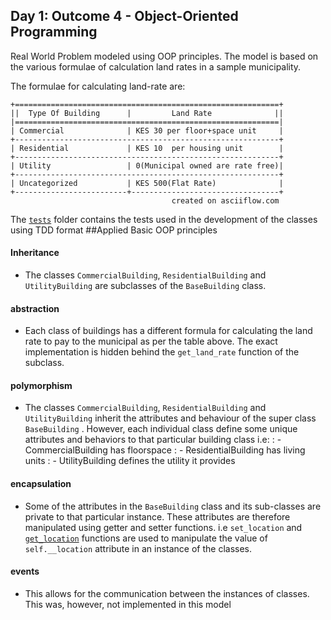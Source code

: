 ## Day 1: Outcome 4 - Object-Oriented Programming

Real World Problem modeled using OOP principles. The model is based on the various formulae of calculation land rates in a sample municipality.

The formulae for calculating land-rate  are:

```
+===========================================================+
||  Type Of Building      |         Land Rate              ||
|===========================================================|
| Commercial              | KES 30 per floor+space unit     |
+-----------------------------------------------------------+
| Residential             | KES 10  per housing unit        |
+-----------------------------------------------------------+
| Utility                 | 0(Municipal owned are rate free)|
+-----------------------------------------------------------+
| Uncategorized           | KES 500(Flat Rate)              |
+-------------------------+---------------------------------+
                                    created on asciiflow.com
```

  
The [`tests`](./tests) folder contains the tests used in the development of the classes using TDD format
##Applied Basic OOP principles

#### Inheritance ###
* The classes ```CommercialBuilding```, `ResidentialBuilding` and ```UtilityBuilding``` are subclasses of the ```BaseBuilding``` class.

#### abstraction
* Each class of buildings has a different formula for calculating the land rate to pay to the municipal as per the table above. The exact implementation is hidden behind the ```get_land_rate``` function of the subclass.

#### polymorphism
* The classes  ```CommercialBuilding```, ```ResidentialBuilding``` and ```UtilityBuilding```  inherit the attributes and behaviour of the super class ```BaseBuilding``` . However, each individual class define some  unique attributes and behaviors to that  particular building class i.e:
  :  - CommercialBuilding has floorspace
  :  - ResidentialBuilding has living units
  :  - UtilityBuilding defines the utility it provides

#### encapsulation 
* Some of the attributes in the `BaseBuilding` class and its sub-classes are private to that particular instance. These attributes are therefore manipulated using getter and setter functions. i.e `set_location` and [`get_location`](types_buildings.py#L34) functions are used to manipulate the value of `self.__location` attribute in an instance of the classes.

#### events
* This allows for the communication between the instances of classes. This was, however,  not implemented in this model 
